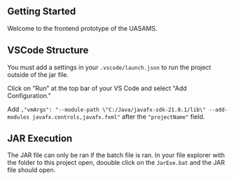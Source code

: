 ## Getting Started

Welcome to the frontend prototype of the UASAMS.

## VSCode Structure

You must add a settings in your `.vscode/launch.json` to run the project outside of the jar file.

Click on "Run" at the top bar of your VS Code and select "Add Configuration."

Add `,"vmArgs": "--module-path \"C:/Java/javafx-sdk-21.0.1/lib\" --add-modules javafx.controls,javafx.fxml"` after the `"projectName"` field.

## JAR Execution

The JAR file can only be ran if the batch file is ran. In your file explorer with the folder to this project open, doouble click on the `JarExe.bat` and the JAR file should open.
